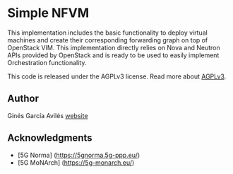 Simple NFVM
===========

This implementation includes the basic functionality to deploy virtual machines and create their corresponding forwarding graph on top of OpenStack VIM. This implementation directly relies on Nova and Neutron APIs provided by OpenStack and is ready to be used to easily implement Orchestration functionality.

This code is released under the AGPLv3 license. Read more about [AGPLv3](https://www.gnu.org/licenses/gpl-3.0.txt).

## Author

Ginés García Avilés [website](http://people.networks.imdea.org/~gines_garcia/)

## Acknowledgments

* [5G Norma] (https://5gnorma.5g-ppp.eu/)
* [5G MoNArch] (https://5g-monarch.eu/)
